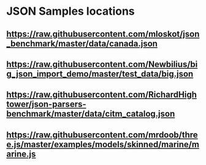 # JSON Samples locations

## https://raw.githubusercontent.com/mloskot/json_benchmark/master/data/canada.json 
## https://raw.githubusercontent.com/Newbilius/big_json_import_demo/master/test_data/big.json
## https://raw.githubusercontent.com/RichardHightower/json-parsers-benchmark/master/data/citm_catalog.json
## https://raw.githubusercontent.com/mrdoob/three.js/master/examples/models/skinned/marine/marine.js
